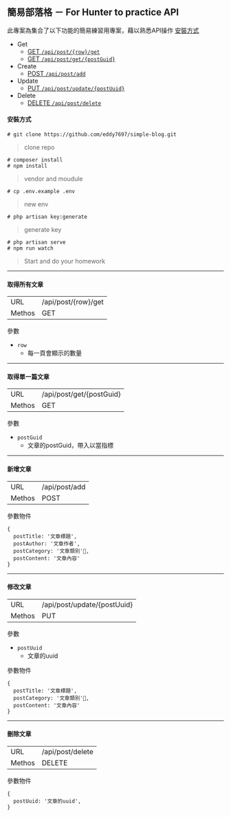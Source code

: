 ## 簡易部落格 － For Hunter to practice API

此專案為集合了以下功能的簡易練習用專案，藉以熟悉API操作
[安裝方式](####安裝方式)

 - Get
   - [GET `/api/post/{row}/get`](####取得所有文章)
   - [GET `/api/post/get/{postGuid}`](####取得單一篇文章)
 - Create
   - [POST `/api/post/add`](####新增文章)
 - Update
   - [PUT `/api/post/update/{postUuid}`](####修改文章)
 - Delete
   - [DELETE `/api/post/delete`](####刪除文章)

#### 安裝方式


```
# git clone https://github.com/eddy7697/simple-blog.git
```
> clone repo


```
# composer install
# npm install
```
> vendor and moudule

```
# cp .env.example .env
```
> new env

```
# php artisan key:generate
```
> generate key

```
# php artisan serve
# npm run watch
```
> Start and do your homework
---
#### 取得所有文章

<table>
  <tr>
    <td>URL</td>
    <td>/api/post/{row}/get</td>
  </tr>
  <tr>
    <td>Methos</td>
    <td>GET</td>
  </tr>
</table>

參數

 - `row`
   - 每一頁會顯示的數量

---
#### 取得單一篇文章

<table>
  <tr>
    <td>URL</td>
    <td>/api/post/get/{postGuid}</td>
  </tr>
  <tr>
    <td>Methos</td>
    <td>GET</td>
  </tr>
</table>

參數

 - `postGuid`
   - 文章的postGuid，帶入以當指標

---
#### 新增文章

<table>
  <tr>
    <td>URL</td>
    <td>/api/post/add</td>
  </tr>
  <tr>
    <td>Methos</td>
    <td>POST</td>
  </tr>
</table>

參數物件

```
{
  postTitle: '文章標題',
  postAuthor: '文章作者',
  postCategory: '文章類別',
  postContent: '文章內容'
}
```
---
#### 修改文章

<table>
  <tr>
    <td>URL</td>
    <td>/api/post/update/{postUuid}</td>
  </tr>
  <tr>
    <td>Methos</td>
    <td>PUT</td>
  </tr>
</table>

參數
 - `postUuid`
   - 文章的uuid

參數物件
```
{
  postTitle: '文章標題',
  postCategory: '文章類別',
  postContent: '文章內容'
}
```
---
#### 刪除文章

<table>
  <tr>
    <td>URL</td>
    <td>/api/post/delete</td>
  </tr>
  <tr>
    <td>Methos</td>
    <td>DELETE</td>
  </tr>
</table>

參數物件
```
{
  postUuid: '文章的uuid',
}
```